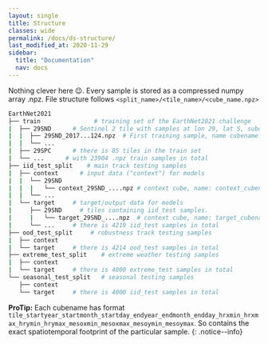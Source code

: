 ```yaml
---
layout: single
title: Structure
classes: wide
permalink: /docs/ds-structure/
last_modified_at: 2020-11-29
sidebar:
  title: "Documentation"
  nav: docs
---
```

Nothing clever here 😉. Every sample is stored as a compressed numpy array .npz. File structure follows `<split_name>/<tile_name>/<cube_name.npz>`

```bash
EarthNet2021
├── train   			# training set of the EarthNet2021 challenge
|  ├── 29SND      # Sentinel 2 tile with samples at lon 29, lat S, subquadrant ND
|  |  ├── 29SND_2017...124.npz 	# First training sample, name cubename.npz
|  |  └── ...
|  ├── 29SPC      # there is 85 tiles in the train set
|  └── ...      # with 23904 .npz train samples in total
├── iid_test_split    # main track testing samples
|  ├── context      # input data ("context") for models
|  |  └── 29SND       
|  |  |   └── context_29SND_....npz # context cube, name: context_cubename.npz
|  |  └── ...
|  └── target     # target/output data for models
|     ├── 29SND     # tiles containing iid_test samples.
|     |   └── target_29SND_....npz  # context cube, name: target_cubename.npz
|     └── ...     # there is 4219 iid_test samples in total
├── ood_test_split     # robustness track testing samples
|  ├── context     	
|  └── target     # there is 4214 ood_test samples in total
├── extreme_test_split    # extreme weather testing samples
|  ├── context     	
|  └── target     # there is 4000 extreme_test samples in total
└── seasonal_test_split   # seasonal testing samples
   ├── context     	
   └── target     # there is 4000 iid_test samples in total

```

**ProTip:** Each cubename has format `tile_startyear_startmonth_startday_endyear_endmonth_endday_hrxmin_hrxmax_hrymin_hrymax_mesoxmin_mesoxmax_mesoymin_mesoymax`. So contains the exact spatiotemporal footprint of the particular sample.
{: .notice--info}